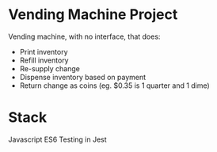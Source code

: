 # Vending Machine Project

Vending machine, with no interface, that does:

* Print inventory
* Refill inventory
* Re-supply change
* Dispense inventory based on payment
* Return change as coins (eg. $0.35 is 1 quarter and 1 dime)


# Stack

Javascript ES6
Testing in Jest
